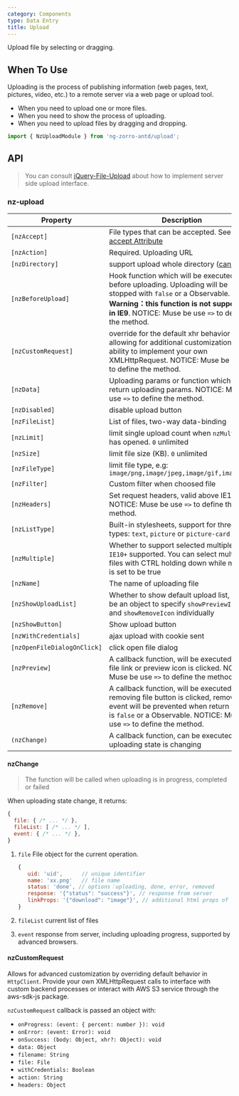 ```yaml
---
category: Components
type: Data Entry
title: Upload
---
```


Upload file by selecting or dragging.

## When To Use

Uploading is the process of publishing information (web pages, text, pictures, video, etc.) to a remote server via a web page or upload tool.

- When you need to upload one or more files.
- When you need to show the process of uploading.
- When you need to upload files by dragging and dropping.

```ts
import { NzUploadModule } from 'ng-zorro-antd/upload';
```

## API

> You can consult [jQuery-File-Upload](https://github.com/blueimp/jQuery-File-Upload/wiki) about how to implement server side upload interface.

### nz-upload

| Property | Description | Type | Default |
| --- | --- | --- | --- |
| `[nzAccept]` | File types that can be accepted. See [input accept Attribute](https://developer.mozilla.org/en-US/docs/Web/HTML/Element/input#attr-accept) | `string` | - |
| `[nzAction]` | Required. Uploading URL | `string` | - |
| `[nzDirectory]` | support upload whole directory ([caniuse](https://caniuse.com/#feat=input-file-directory)) | `boolean` | `false` |
| `[nzBeforeUpload]` | Hook function which will be executed before uploading. Uploading will be stopped with `false` or a Observable. **Warning：this function is not supported in IE9**. NOTICE: Muse be use `=>` to define the method. | `(file: UploadFile, fileList: UploadFile[]) => boolean \| Observable<boolean>` | - |
| `[nzCustomRequest]` | override for the default xhr behavior allowing for additional customization and ability to implement your own XMLHttpRequest. NOTICE: Muse be use `=>` to define the method. | `(item) => Subscription` | - |
| `[nzData]` | Uploading params or function which can return uploading params. NOTICE: Muse be use `=>` to define the method. | `Object \| ((file: UploadFile) => Object)` | - |
| `[nzDisabled]` | disable upload button | `boolean` | `false` |
| `[nzFileList]` | List of files, two-way data-binding | `UploadFile[]` | - |
| `[nzLimit]` | limit single upload count when `nzMultiple` has opened. `0` unlimited | `number` | `0` |
| `[nzSize]` | limit file size (KB). `0` unlimited | `number` | `0` |
| `[nzFileType]` | limit file type, e.g: `image/png,image/jpeg,image/gif,image/bmp` | `string` | - |
| `[nzFilter]` | Custom filter when choosed file | `UploadFilter[]` | - |
| `[nzHeaders]` | Set request headers, valid above IE10. NOTICE: Muse be use `=>` to define the method.  | `Object \| ((file: UploadFile) => Object)` | - |
| `[nzListType]` | Built-in stylesheets, support for three types: `text`, `picture` or `picture-card` | `'text' \| 'picture' \| 'picture-card'` | `'text'` |
| `[nzMultiple]` | Whether to support selected multiple file. `IE10+` supported. You can select multiple files with CTRL holding down while multiple is set to be true | `boolean` | `false` |
| `[nzName]` | The name of uploading file | `string` | `'file'` |
| `[nzShowUploadList]` | Whether to show default upload list, could be an object to specify `showPreviewIcon` and `showRemoveIcon` individually | `boolean \| { showPreviewIcon?: boolean, showRemoveIcon?: boolean }` | `true` |
| `[nzShowButton]` | Show upload button | `boolean` | `true` |
| `[nzWithCredentials]` | ajax upload with cookie sent | `boolean` | `false` |
| `[nzOpenFileDialogOnClick]` | click open file dialog | `boolean` | `true` |
| `[nzPreview]` | A callback function, will be executed when file link or preview icon is clicked. NOTICE: Muse be use `=>` to define the method. | `(file: UploadFile) => void` | - |
| `[nzRemove]` | A callback function, will be executed when removing file button is clicked, remove event will be prevented when return value is `false` or a Observable. NOTICE: Muse be use `=>` to define the method.  | `(file: UploadFile) => boolean \| Observable<boolean>` | - |
| `(nzChange)` | A callback function, can be executed when uploading state is changing | `EventEmitter<UploadChangeParam>` | - |

#### nzChange

> The function will be called when uploading is in progress, completed or failed

When uploading state change, it returns:

```js
{
  file: { /* ... */ },
  fileList: [ /* ... */ ],
  event: { /* ... */ },
}
```

1. `file` File object for the current operation.

   ```js
   {
      uid: 'uid',      // unique identifier
      name: 'xx.png'   // file name
      status: 'done', // options：uploading, done, error, removed
      response: '{"status": "success"}', // response from server
      linkProps: '{"download": "image"}', // additional html props of file link
   }
   ```

2. `fileList` current list of files
3. `event` response from server, including uploading progress, supported by advanced browsers.

#### nzCustomRequest

Allows for advanced customization by overriding default behavior in `HttpClient`. Provide your own XMLHttpRequest calls to interface with custom backend processes or interact with AWS S3 service through the aws-sdk-js package.

`nzCustomRequest` callback is passed an object with:

- `onProgress: (event: { percent: number }): void`
- `onError: (event: Error): void`
- `onSuccess: (body: Object, xhr?: Object): void`
- `data: Object`
- `filename: String`
- `file: File`
- `withCredentials: Boolean`
- `action: String`
- `headers: Object`
